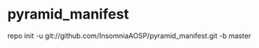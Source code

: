 pyramid_manifest
=================




repo init -u git://github.com/InsomniaAOSP/pyramid_manifest.git -b master
